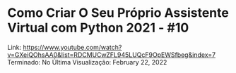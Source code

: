 # Como Criar O Seu Próprio Assistente Virtual com Python 2021 - #10

Link: https://www.youtube.com/watch?v=GXeiQOhsAA0&list=RDCMUCwZFL945LUQcF9OpEWSfbeg&index=7
Terminado: No
Última Visualização: February 22, 2022